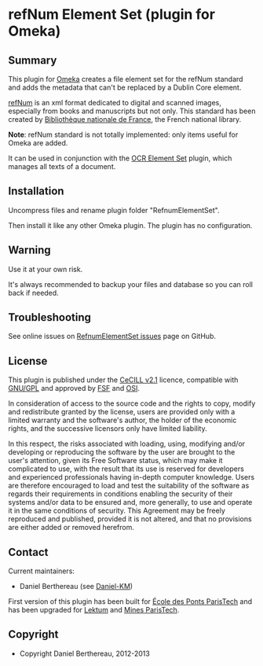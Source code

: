 refNum Element Set (plugin for Omeka)
=====================================


Summary
-------

This plugin for [Omeka] creates a file element set for the refNum standard and
adds the metadata that can't be replaced by a Dublin Core element.

[refNum] is an xml format dedicated to digital and scanned images,
especially from books and manuscripts but not only. This standard has been
created by [Bibliothèque nationale de France], the French national library.

**Note**: refNum standard is not totally implemented: only items useful for
Omeka are added.

It can be used in conjunction with the [OCR Element Set] plugin, which manages
all texts of a document.


Installation
------------

Uncompress files and rename plugin folder "RefnumElementSet".

Then install it like any other Omeka plugin. The plugin has no configuration.


Warning
-------

Use it at your own risk.

It's always recommended to backup your files and database so you can roll back
if needed.


Troubleshooting
---------------

See online issues on [RefnumElementSet issues] page on GitHub.


License
-------

This plugin is published under the [CeCILL v2.1] licence, compatible with
[GNU/GPL] and approved by [FSF] and [OSI].

In consideration of access to the source code and the rights to copy, modify and
redistribute granted by the license, users are provided only with a limited
warranty and the software's author, the holder of the economic rights, and the
successive licensors only have limited liability.

In this respect, the risks associated with loading, using, modifying and/or
developing or reproducing the software by the user are brought to the user's
attention, given its Free Software status, which may make it complicated to use,
with the result that its use is reserved for developers and experienced
professionals having in-depth computer knowledge. Users are therefore encouraged
to load and test the suitability of the software as regards their requirements
in conditions enabling the security of their systems and/or data to be ensured
and, more generally, to use and operate it in the same conditions of security.
This Agreement may be freely reproduced and published, provided it is not
altered, and that no provisions are either added or removed herefrom.


Contact
-------

Current maintainers:

* Daniel Berthereau (see [Daniel-KM])

First version of this plugin has been built for [École des Ponts ParisTech]
and has been upgraded for [Lektum] and [Mines ParisTech].


Copyright
---------

* Copyright Daniel Berthereau, 2012-2013


[Omeka]: https://omeka.org "Omeka.org"
[refNum]: http://bibnum.bnf.fr/refNum
[Bibliothèque nationale de France]: http://www.bnf.fr
[OCR Element Set]: https://github.com/Daniel-KM/OcrElementSet "GitHub OCR Element Set"
[RefnumElementSet issues]: https://github.com/Daniel-KM/RefnumElementSet/Issues "GitHub refNum Element Set"
[CeCILL v2.1]: http://www.cecill.info/licences/Licence_CeCILL_V2.1-en.html "CeCILL v2.1"
[GNU/GPL]: https://www.gnu.org/licenses/gpl-3.0.html "GNU/GPL v3"
[FSF]: https://www.fsf.org
[OSI]: http://opensource.org
[Daniel-KM]: https://github.com/Daniel-KM "Daniel Berthereau"
[École des Ponts ParisTech]: http://bibliotheque.enpc.fr "École des Ponts ParisTech / ENPC"
[Lektum]: http://www.lektum.com
[Mines ParisTech]: http://bib.mines-paristech.fr "Mines ParisTech / ENSMP"
